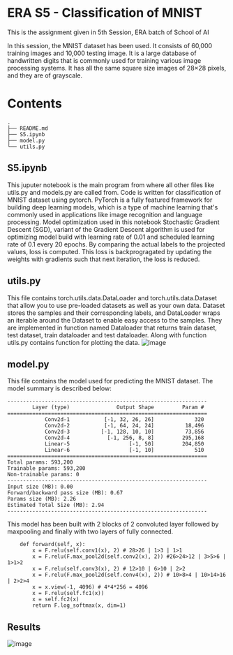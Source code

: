 # ERA S5 - Classification of MNIST 
This is the assignment given in 5th Session, ERA batch of School of AI

In this session, the MNIST dataset has been used. It consists of 60,000 training images and 10,000 testing image.
It is a large database of handwritten digits that is commonly used for training various image processing systems.
It has all the same square size images of 28×28 pixels, and they are of grayscale.
# Contents
```
.
├── README.md
├── S5.ipynb
├── model.py
└── utils.py
```

## S5.ipynb 
This juputer notebook is the main program from where all other files like utils.py and models.py are called from. 
Code is written for classification of MNIST dataset using pytorch. PyTorch is a fully featured framework for building deep 
learning models, which is a type of machine learning that's commonly used in applications like image recognition and 
language processing. Model optimization used in this notebook Stochastic Gradient Descent (SGD), variant of the Gradient Descent
algorithm is used for optimizing model build with learning rate of 0.01 and scheduled learning rate of 0.1 every 20 epochs. 
By comparing the actual labels to the projected values, loss is computed. This loss is backprogragated by updating the weights with
gradients such that next iteration, the loss is reduced.

## utils.py
This file contains torch.utils.data.DataLoader and torch.utils.data.Dataset that allow you to use 
pre-loaded datasets as well as your own data. Dataset stores the samples and their corresponding labels, 
and DataLoader wraps an iterable around the Dataset to enable easy access to the samples.
They are implemented in function named Dataloader that returns train dataset, test dataset, train dataloader and test dataloader.
Along with function utils.py contains function for plotting the data.
![image](https://github.com/MamtaVenugopal/ERA/assets/42015212/cae992fc-3e41-4175-9464-b97570034845)


## model.py

This file contains the model used for predicting the MNIST dataset. The model summary is described below:
```
----------------------------------------------------------------
        Layer (type)               Output Shape         Param #
================================================================
            Conv2d-1           [-1, 32, 26, 26]             320
            Conv2d-2           [-1, 64, 24, 24]          18,496
            Conv2d-3          [-1, 128, 10, 10]          73,856
            Conv2d-4            [-1, 256, 8, 8]         295,168
            Linear-5                   [-1, 50]         204,850
            Linear-6                   [-1, 10]             510
================================================================
Total params: 593,200
Trainable params: 593,200
Non-trainable params: 0
----------------------------------------------------------------
Input size (MB): 0.00
Forward/backward pass size (MB): 0.67
Params size (MB): 2.26
Estimated Total Size (MB): 2.94
----------------------------------------------------------------
```
This model has been built with 2 blocks of 2 convoluted layer followed by maxpooling and finally with two layers of fully 
connected. 
```
    def forward(self, x):
        x = F.relu(self.conv1(x), 2) # 28>26 | 1>3 | 1>1
        x = F.relu(F.max_pool2d(self.conv2(x), 2)) #26>24>12 | 3>5>6 | 1>1>2
        x = F.relu(self.conv3(x), 2) # 12>10 | 6>10 | 2>2
        x = F.relu(F.max_pool2d(self.conv4(x), 2)) # 10>8>4 | 10>14>16 | 2>2>4
        x = x.view(-1, 4096) # 4*4*256 = 4096
        x = F.relu(self.fc1(x))
        x = self.fc2(x)
        return F.log_softmax(x, dim=1)
```
## Results

![image](https://github.com/MamtaVenugopal/ERA/assets/42015212/59d381fd-f0d1-4781-b9eb-cefc479d02a3)

        

